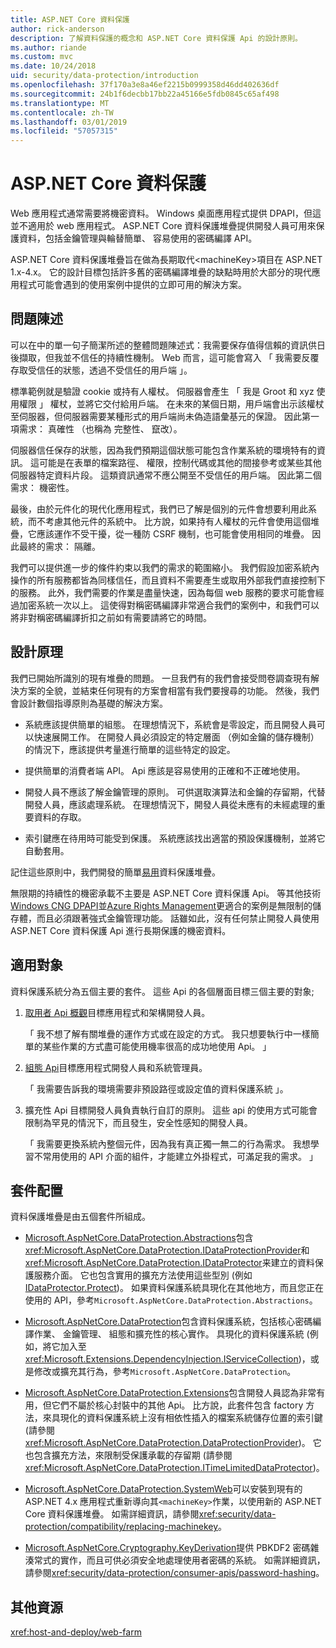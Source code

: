 ```yaml
---
title: ASP.NET Core 資料保護
author: rick-anderson
description: 了解資料保護的概念和 ASP.NET Core 資料保護 Api 的設計原則。
ms.author: riande
ms.custom: mvc
ms.date: 10/24/2018
uid: security/data-protection/introduction
ms.openlocfilehash: 37f170a3e8a46ef2215b0999358d46dd402636df
ms.sourcegitcommit: 24b1f6decbb17bb22a45166e5fdb0845c65af498
ms.translationtype: MT
ms.contentlocale: zh-TW
ms.lasthandoff: 03/01/2019
ms.locfileid: "57057315"
---
```

# <a name="aspnet-core-data-protection"></a>ASP.NET Core 資料保護

Web 應用程式通常需要將機密資料。 Windows 桌面應用程式提供 DPAPI，但這並不適用於 web 應用程式。 ASP.NET Core 資料保護堆疊提供開發人員可用來保護資料，包括金鑰管理與輪替簡單、 容易使用的密碼編譯 API。

ASP.NET Core 資料保護堆疊旨在做為長期取代&lt;machineKey&gt;項目在 ASP.NET 1.x-4.x。 它的設計目標包括許多舊的密碼編譯堆疊的缺點時用於大部分的現代應用程式可能會遇到的使用案例中提供的立即可用的解決方案。

## <a name="problem-statement"></a>問題陳述

可以在中的單一句子簡潔所述的整體問題陳述式：我需要保存值得信賴的資訊供日後擷取，但我並不信任的持續性機制。 Web 而言，這可能會寫入 「 我需要反覆存取受信任的狀態，透過不受信任的用戶端 」。

標準範例就是驗證 cookie 或持有人權杖。 伺服器會產生 「 我是 Groot 和 xyz 使用權限 」 權杖，並將它交付給用戶端。 在未來的某個日期，用戶端會出示該權杖至伺服器，但伺服器需要某種形式的用戶端尚未偽造語彙基元的保證。 因此第一項需求： 真確性 （也稱為 完整性、 竄改）。

伺服器信任保存的狀態，因為我們預期這個狀態可能包含作業系統的環境特有的資訊。 這可能是在表單的檔案路徑、 權限，控制代碼或其他的間接參考或某些其他伺服器特定資料片段。 這類資訊通常不應公開至不受信任的用戶端。 因此第二個需求： 機密性。

最後，由於元件化的現代化應用程式，我們已了解是個別的元件會想要利用此系統，而不考慮其他元件的系統中。 比方說，如果持有人權杖的元件會使用這個堆疊，它應該運作不受干擾，從一種防 CSRF 機制，也可能會使用相同的堆疊。 因此最終的需求： 隔離。

我們可以提供進一步的條件約束以我們的需求的範圍縮小。 我們假設加密系統內操作的所有服務都皆為同樣信任，而且資料不需要產生或取用外部我們直接控制下的服務。 此外，我們需要的作業是盡量快速，因為每個 web 服務的要求可能會經過加密系統一次以上。 這使得對稱密碼編譯非常適合我們的案例中，和我們可以將非對稱密碼編譯折扣之前如有需要請將它的時間。

## <a name="design-philosophy"></a>設計原理

我們已開始所識別的現有堆疊的問題。 一旦我們有的我們會接受問卷調查現有解決方案的全貌，並結束任何現有的方案會相當有我們要搜尋的功能。 然後，我們會設計數個指導原則為基礎的解決方案。

* 系統應該提供簡單的組態。 在理想情況下，系統會是零設定，而且開發人員可以快速展開工作。 在開發人員必須設定的特定層面 （例如金鑰的儲存機制） 的情況下，應該提供考量進行簡單的這些特定的設定。

* 提供簡單的消費者端 API。 Api 應該是容易使用的正確和不正確地使用。

* 開發人員不應該了解金鑰管理的原則。 可供選取演算法和金鑰的存留期，代替開發人員，應該處理系統。 在理想情況下，開發人員從未應有的未經處理的重要資料的存取。

* 索引鍵應在待用時可能受到保護。 系統應該找出適當的預設保護機制，並將它自動套用。

記住這些原則中，我們開發的簡單[易用](xref:security/data-protection/using-data-protection)資料保護堆疊。

無限期的持續性的機密承載不主要是 ASP.NET Core 資料保護 Api。 等其他技術[Windows CNG DPAPI](https://msdn.microsoft.com/library/windows/desktop/hh706794%28v=vs.85%29.aspx)並[Azure Rights Management](/rights-management/)更適合的案例是無限制的儲存體，而且必須跟著強式金鑰管理功能。 話雖如此，沒有任何禁止開發人員使用 ASP.NET Core 資料保護 Api 進行長期保護的機密資料。

## <a name="audience"></a>適用對象

資料保護系統分為五個主要的套件。 這些 Api 的各個層面目標三個主要的對象;

1. [取用者 Api 概觀](xref:security/data-protection/consumer-apis/overview)目標應用程式和架構開發人員。

   「 我不想了解有關堆疊的運作方式或在設定的方式。 我只想要執行中一樣簡單的某些作業的方式盡可能使用機率很高的成功地使用 Api。 」

2. [組態 Api](xref:security/data-protection/configuration/overview)目標應用程式開發人員和系統管理員。

   「 我需要告訴我的環境需要非預設路徑或設定值的資料保護系統 」。

3. 擴充性 Api 目標開發人員負責執行自訂的原則。 這些 api 的使用方式可能會限制為罕見的情況下，而且發生，安全性感知的開發人員。

   「 我需要更換系統內整個元件，因為我有真正獨一無二的行為需求。 我想學習不常用使用的 API 介面的組件，才能建立外掛程式，可滿足我的需求。 」

## <a name="package-layout"></a>套件配置

資料保護堆疊是由五個套件所組成。

* [Microsoft.AspNetCore.DataProtection.Abstractions](https://www.nuget.org/packages/Microsoft.AspNetCore.DataProtection.Abstractions/)包含<xref:Microsoft.AspNetCore.DataProtection.IDataProtectionProvider>和<xref:Microsoft.AspNetCore.DataProtection.IDataProtector>来建立的資料保護服務介面。 它也包含實用的擴充方法使用這些型別 (例如[IDataProtector.Protect](xref:Microsoft.AspNetCore.DataProtection.DataProtectionCommonExtensions.Protect*))。 如果資料保護系統具現化在其他地方，而且您正在使用的 API，參考`Microsoft.AspNetCore.DataProtection.Abstractions`。

* [Microsoft.AspNetCore.DataProtection](https://www.nuget.org/packages/Microsoft.AspNetCore.DataProtection/)包含資料保護系統，包括核心密碼編譯作業、 金鑰管理、 組態和擴充性的核心實作。 具現化的資料保護系統 (例如，將它加入至<xref:Microsoft.Extensions.DependencyInjection.IServiceCollection>)，或是修改或擴充其行為，參考`Microsoft.AspNetCore.DataProtection`。

* [Microsoft.AspNetCore.DataProtection.Extensions](https://www.nuget.org/packages/Microsoft.AspNetCore.DataProtection.Extensions/)包含開發人員認為非常有用，但它們不屬於核心封裝中的其他 Api。 比方說，此套件包含 factory 方法，來具現化的資料保護系統上沒有相依性插入的檔案系統儲存位置的索引鍵 (請參閱<xref:Microsoft.AspNetCore.DataProtection.DataProtectionProvider>)。 它也包含擴充方法，來限制受保護承載的存留期 (請參閱<xref:Microsoft.AspNetCore.DataProtection.ITimeLimitedDataProtector>)。

* [Microsoft.AspNetCore.DataProtection.SystemWeb](https://www.nuget.org/packages/Microsoft.AspNetCore.DataProtection.SystemWeb/)可以安裝到現有的 ASP.NET 4.x 應用程式重新導向其`<machineKey>`作業，以使用新的 ASP.NET Core 資料保護堆疊。 如需詳細資訊，請參閱<xref:security/data-protection/compatibility/replacing-machinekey>。

* [Microsoft.AspNetCore.Cryptography.KeyDerivation](https://www.nuget.org/packages/Microsoft.AspNetCore.Cryptography.KeyDerivation/)提供 PBKDF2 密碼雜湊常式的實作，而且可供必須安全地處理使用者密碼的系統。 如需詳細資訊，請參閱<xref:security/data-protection/consumer-apis/password-hashing>。

## <a name="additional-resources"></a>其他資源

<xref:host-and-deploy/web-farm>
